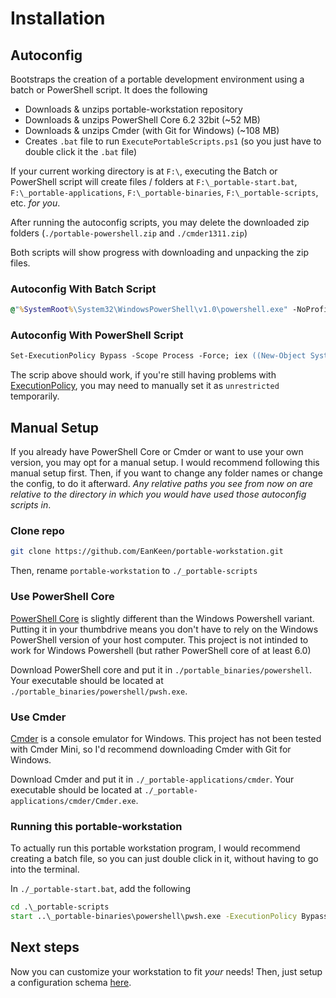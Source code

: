# Installation

## Autoconfig

Bootstraps the creation of a portable development environment using a batch or PowerShell script. It does the following

* Downloads & unzips portable-workstation repository
* Downloads & unzips PowerShell Core 6.2 32bit (~52 MB)
* Downloads & unzips Cmder (with Git for Windows) (~108 MB)
* Creates `.bat` file to run `ExecutePortableScripts.ps1` (so you just have to double click it the `.bat` file)

If your current working directory is at `F:\`, executing the Batch or PowerShell script will create files / folders at `F:\_portable-start.bat`, `F:\_portable-applications`, `F:\_portable-binaries`, `F:\_portable-scripts`, etc. *for you*.

After running the autoconfig scripts, you may delete the downloaded zip folders (`./portable-powershell.zip` and `./cmder1311.zip`)

Both scripts will show progress with downloading and unpacking the zip files.

### Autoconfig With Batch Script

```cmd
@"%SystemRoot%\System32\WindowsPowerShell\v1.0\powershell.exe" -NoProfile -InputFormat None -ExecutionPolicy Bypass -Command "iex ((New-Object System.Net.WebClient).DownloadString('https://raw.githubusercontent.com/EanKeen/portable-workstation/master/install/Install.ps1'))"
```

### Autoconfig With PowerShell Script

```ps
Set-ExecutionPolicy Bypass -Scope Process -Force; iex ((New-Object System.Net.WebClient).DownloadString('https://raw.githubusercontent.com/EanKeen/portable-workstation/master/install/Install.ps1'))
```
The scrip above should work, if you're still having problems with [ExecutionPolicy](https://docs.microsoft.com/en-us/powershell/module/microsoft.powershell.core/about/about_execution_policies?view=powershell-6), you may need to manually set it as `unrestricted` temporarily.

## Manual Setup

If you already have PowerShell Core or Cmder or want to use your own version, you may opt for a manual setup. I would recommend following this manual setup first. Then, if you want to change any folder names or change the config, to do it afterward. *Any relative paths you see from now on are relative to the directory in which you would have used those autoconfig scripts in*.

### Clone repo

```bash
git clone https://github.com/EanKeen/portable-workstation.git
```

Then, rename `portable-workstation` to `./_portable-scripts`

### Use PowerShell Core

[PowerShell Core](https://github.com/PowerShell/PowerShell) is slightly different than the Windows Powershell variant. Putting it in your thumbdrive means you don't have to rely on the Windows PowerShell version of your host computer. This project is not intinded to work for Windows Powershell (but rather PowerShell core of at least 6.0)

Download PowerShell core and put it in `./portable_binaries/powershell`. Your executable should be located at `./portable_binaries/powershell/pwsh.exe`.

### Use Cmder

[Cmder](https://cmder.net) is a console emulator for Windows. This project has not been tested with Cmder Mini, so I'd recommend downloading Cmder with Git for Windows.

Download Cmder and put it in `./_portable-applications/cmder`. Your executable should be located at `./_portable-applications/cmder/Cmder.exe`.

### Running this portable-workstation

To actually run this portable workstation program, I would recommend creating a batch file, so you can just double click in it, without having to go into the terminal.

In `./_portable-start.bat`, add the following

```bat
cd .\_portable-scripts
start ..\_portable-binaries\powershell\pwsh.exe -ExecutionPolicy Bypass -file .\ExecutePortableScripts.ps1
```

## Next steps

Now you can customize your workstation to fit *your* needs!
Then, just setup a configuration schema [here](/schema).

